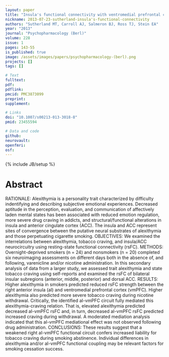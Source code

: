 ```yaml
---
layout: paper
title: "Insula's functional connectivity with ventromedial prefrontal cortex mediates the impact of trait alexithymia on state tobacco craving."
nickname: 2013-07-23-sutherland-insula's-functional-connectivity
authors: "Sutherland MT, Carroll AJ, Salmeron BJ, Ross TJ, Stein EA"
year: "2013"
journal: "Psychopharmacology (Berl)"
volume: 228
issue: 1
pages: 143-55
is_published: true
image: /assets/images/papers/psychopharmacology-(berl).png
projects: []
tags: []

# Text
fulltext:
pdf:
pdflink:
pmcid: PMC3873099
preprint:
supplement:

# Links
doi: "10.1007/s00213-013-3018-8"
pmid: 23455594

# Data and code
github:
neurovault:
openfmri:
osf:
---
```

{% include JB/setup %}

# Abstract

RATIONALE: Alexithymia is a personality trait characterized by difficulty indentifying and describing subjective emotional experiences. Decreased aptitude in the perception, evaluation, and communication of affectively laden mental states has been associated with reduced emotion regulation, more severe drug craving in addicts, and structural/functional alterations in insula and anterior cingulate cortex (ACC). The insula and ACC represent sites of convergence between the putative neural substrates of alexithymia and those perpetuating cigarette smoking. OBJECTIVES: We examined the interrelations between alexithymia, tobacco craving, and insula/ACC neurocircuitry using resting-state functional connectivity (rsFC). METHODS: Overnight-deprived smokers (n = 24) and nonsmokers (n = 20) completed six neuroimaging assessments on different days both in the absence of, and following, varenicline and/or nicotine administration. In this secondary analysis of data from a larger study, we assessed trait alexithymia and state tobacco craving using self-reports and examined the rsFC of bilateral insular subregions (anterior, middle, posterior) and dorsal ACC. RESULTS: Higher alexithymia in smokers predicted reduced rsFC strength between the right anterior insula (aI) and ventromedial prefrontal cortex (vmPFC). Higher alexithymia also predicted more severe tobacco craving during nicotine withdrawal. Critically, the identified aI-vmPFC circuit fully mediated this alexithymia-craving relation. That is, elevated alexithymia predicted decreased aI-vmPFC rsFC and, in turn, decreased aI-vmPFC rsFC predicted increased craving during withdrawal. A moderated mediation analysis indicated that this aI-vmPFC mediational effect was not observed following drug administration. CONCLUSIONS: These results suggest that a weakened right aI-vmPFC functional circuit confers increased liability for tobacco craving during smoking abstinence. Individual differences in alexithymia and/or aI-vmPFC functional coupling may be relevant factors for smoking cessation success.
